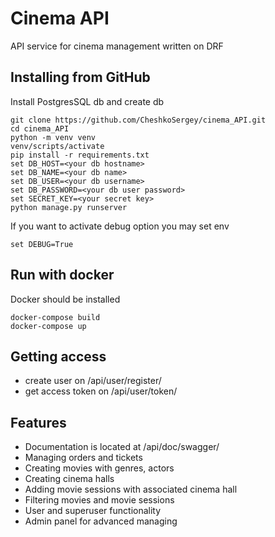 # Cinema API
API service for cinema management written on DRF
## Installing from GitHub
Install PostgresSQL db and create db
```shell
git clone https://github.com/CheshkoSergey/cinema_API.git
cd cinema_API
python -m venv venv
venv/scripts/activate
pip install -r requirements.txt
set DB_HOST=<your db hostname>
set DB_NAME=<your db name>
set DB_USER=<your db username>
set DB_PASSWORD=<your db user password>
set SECRET_KEY=<your secret key>
python manage.py runserver
```

If you want to activate debug option you may set env
```shell
set DEBUG=True
```

## Run with docker

Docker should be installed
```shell
docker-compose build
docker-compose up
```
## Getting access
- create user on /api/user/register/
- get access token on /api/user/token/
## Features
* Documentation is located at /api/doc/swagger/
* Managing orders and tickets
* Creating movies with genres, actors
* Creating cinema halls
* Adding movie sessions with associated cinema hall
* Filtering movies and movie sessions
* User and superuser functionality
* Admin panel for advanced managing
